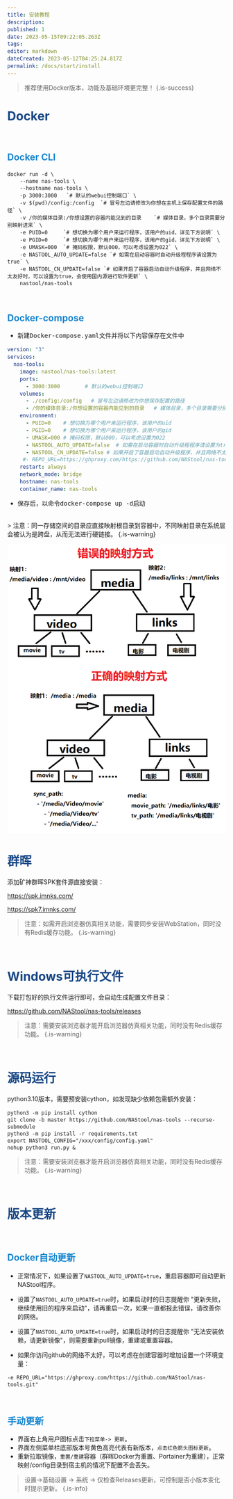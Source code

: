 ```yaml
---
title: 安装教程
description: 
published: 1
date: 2023-05-15T09:22:05.263Z
tags: 
editor: markdown
dateCreated: 2023-05-12T04:25:24.817Z
permalink: /docs/start/install
---
```


> 推荐使用Docker版本，功能及基础环境更完整！
{.is-success}



# <font color=#184785>Docker</font>
<br>

## <font color=#1786D0>Docker CLI</font>

```shell
docker run -d \
    --name nas-tools \
    --hostname nas-tools \
    -p 3000:3000   `# 默认的webui控制端口` \
    -v $(pwd)/config:/config  `# 冒号左边请修改为你想在主机上保存配置文件的路径` \
    -v /你的媒体目录:/你想设置的容器内能见到的目录    `# 媒体目录，多个目录需要分别映射进来` \
    -e PUID=0     `# 想切换为哪个用户来运行程序，该用户的uid，详见下方说明` \
    -e PGID=0     `# 想切换为哪个用户来运行程序，该用户的gid，详见下方说明` \
    -e UMASK=000  `# 掩码权限，默认000，可以考虑设置为022` \
    -e NASTOOL_AUTO_UPDATE=false `# 如需在启动容器时自动升级程程序请设置为true` \
    -e NASTOOL_CN_UPDATE=false `# 如果开启了容器启动自动升级程序，并且网络不太友好时，可以设置为true，会使用国内源进行软件更新` \
    nastool/nas-tools
```
<br>

## <font color=#1786D0>Docker-compose</font>

- 新建<kbd>Docker-compose.yaml</kbd>文件并将以下内容保存在文件中

```yaml
version: "3"
services:
  nas-tools:
    image: nastool/nas-tools:latest
    ports:
      - 3000:3000        # 默认的webui控制端口
    volumes:
      - ./config:/config   # 冒号左边请修改为你想保存配置的路径
      - /你的媒体目录:/你想设置的容器内能见到的目录   # 媒体目录，多个目录需要分别映射进来，需要满足配置文件说明中的要求
    environment: 
      - PUID=0    # 想切换为哪个用户来运行程序，该用户的uid
      - PGID=0    # 想切换为哪个用户来运行程序，该用户的gid
      - UMASK=000 # 掩码权限，默认000，可以考虑设置为022
      - NASTOOL_AUTO_UPDATE=false  # 如需在启动容器时自动升级程程序请设置为true
      - NASTOOL_CN_UPDATE=false # 如果开启了容器启动自动升级程序，并且网络不太友好时，可以设置为true，会使用国内源进行软件更新
     #- REPO_URL=https://ghproxy.com/https://github.com/NAStool/nas-tools.git  # 当你访问github网络很差时，可以考虑解释本行注释
    restart: always
    network_mode: bridge
    hostname: nas-tools
    container_name: nas-tools
```
- 保存后，以命令<kbd>docker-compose up -d</kbd>启动
<br>
> 注意：同一存储空间的目录应直接映射根目录到容器中，不同映射目录在系统层会被认为是跨盘，从而无法进行硬链接。
{.is-warning}


![volume.png](./images/volume.png)


# <font color=#184785>群晖</font>
添加矿神群晖SPK套件源直接安装：

https://spk.imnks.com/

https://spk7.imnks.com/

> 注意：如需开启浏览器仿真相关功能，需要同步安装WebStation，同时没有Redis缓存功能。
{.is-warning}

<br>

# <font color=#184785>Windows可执行文件</font>
下载打包好的执行文件运行即可，会自动生成配置文件目录：

https://github.com/NAStool/nas-tools/releases

> 注意：需要安装浏览器才能开启浏览器仿真相关功能，同时没有Redis缓存功能。
{.is-warning}

<br>


# <font color=#184785>源码运行</font>
python3.10版本，需要预安装cython，如发现缺少依赖包需额外安装：
```shell
python3 -m pip install cython
git clone -b master https://github.com/NAStool/nas-tools --recurse-submodule 
python3 -m pip install -r requirements.txt
export NASTOOL_CONFIG="/xxx/config/config.yaml"
nohup python3 run.py & 
```
> 注意：需要安装浏览器才能开启浏览器仿真相关功能，同时没有Redis缓存功能。
{.is-warning}

<br>

# <font color=#184785>版本更新</font>
<br>

## <font color=#1786D0>Docker自动更新</font>
- 正常情况下，如果设置了`NASTOOL_AUTO_UPDATE=true`，重启容器即可自动更新NAStool程序。

- 设置了`NASTOOL_AUTO_UPDATE=true`时，如果启动时的日志提醒你 "更新失败，继续使用旧的程序来启动"，请再重启一次，如果一直都报此错误，请改善你的网络。

- 设置了`NASTOOL_AUTO_UPDATE=true`时，如果启动时的日志提醒你 "无法安装依赖，请更新镜像"，则需要重新pull镜像，重建或重置容器。

- 如果你访问github的网络不太好，可以考虑在创建容器时增加设置一个环境变量：

```shell
-e REPO_URL="https://ghproxy.com/https://github.com/NAStool/nas-tools.git" 
```
<br>

## <font color=#1786D0>手动更新</font>
- 界面右上角用户图标点击`下拉菜单-> 更新`。
- 界面左侧菜单栏底部版本号黄色高亮代表有新版本，`点击红色箭头图标更新`。
- 重新拉取镜像，`重置/重建`容器（群晖Docker为重置、Portainer为重建），正常映射/config目录到宿主机的情况下配置不会丢失。

> 设置->基础设置 -> 系统 -> 仅检查Releases更新，可控制是否小版本变化时提示更新。
{.is-info}

